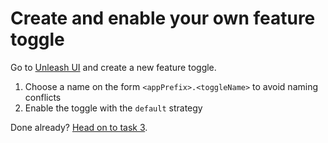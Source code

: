 # Create and enable your own feature toggle

Go to [Unleash UI](http://unleash.herokuapp.com/) and create a new feature toggle.

1. Choose a name on the form `<appPrefix>.<toggleName>` to avoid naming conflicts
2. Enable the toggle with the `default` strategy

Done already? [Head on to task 3](task-3.md).
